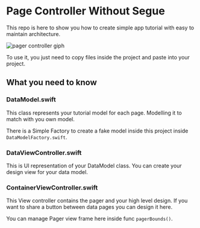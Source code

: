 # Page Controller Without Segue
This repo is here to show you how to create simple app tutorial with easy to maintain architecture. 

![pager controller giph](https://media.giphy.com/media/kDLb3Lug8DN3W/giphy.gif)

To use it, you just need to copy files inside the project and paste into your project.

## What you need to know

### DataModel.swift
This class represents your tutorial model for each page. Modelling it to match with you own model.

There is a Simple Factory to create a fake model inside this project inside `DataModelFactory.swift`.

### DataViewController.swift
This is UI representation of your DataModel class. You can create your design view for your data model.

### ContainerViewController.swift
This View controller contains the pager and your high level design. If you want to share a button between data pages you can design it here.

You can manage Pager view frame here inside func `pagerBounds()`.